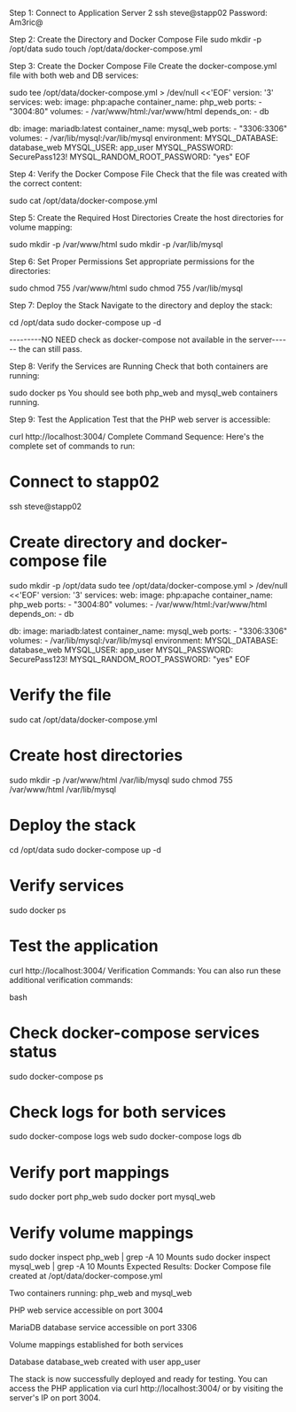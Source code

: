 

Step 1: Connect to Application Server 2
ssh steve@stapp02
Password: Am3ric@

Step 2: Create the Directory and Docker Compose File
sudo mkdir -p /opt/data
sudo touch /opt/data/docker-compose.yml


Step 3: Create the Docker Compose File
Create the docker-compose.yml file with both web and DB services:

sudo tee /opt/data/docker-compose.yml > /dev/null <<'EOF'
version: '3'
services:
  web:
    image: php:apache
    container_name: php_web
    ports:
      - "3004:80"
    volumes:
      - /var/www/html:/var/www/html
    depends_on:
      - db

  db:
    image: mariadb:latest
    container_name: mysql_web
    ports:
      - "3306:3306"
    volumes:
      - /var/lib/mysql:/var/lib/mysql
    environment:
      MYSQL_DATABASE: database_web
      MYSQL_USER: app_user
      MYSQL_PASSWORD: SecurePass123!
      MYSQL_RANDOM_ROOT_PASSWORD: "yes"
EOF


Step 4: Verify the Docker Compose File
Check that the file was created with the correct content:

sudo cat /opt/data/docker-compose.yml


Step 5: Create the Required Host Directories
Create the host directories for volume mapping:

sudo mkdir -p /var/www/html
sudo mkdir -p /var/lib/mysql


Step 6: Set Proper Permissions
Set appropriate permissions for the directories:

sudo chmod 755 /var/www/html
sudo chmod 755 /var/lib/mysql


Step 7: Deploy the Stack
Navigate to the directory and deploy the stack:

cd /opt/data
sudo docker-compose up -d

---------NO NEED check as docker-compose not available in the server------ the can still pass.


Step 8: Verify the Services are Running
Check that both containers are running:

sudo docker ps
You should see both php_web and mysql_web containers running.

Step 9: Test the Application
Test that the PHP web server is accessible:

curl http://localhost:3004/
Complete Command Sequence:
Here's the complete set of commands to run:




# Connect to stapp02
ssh steve@stapp02

# Create directory and docker-compose file
sudo mkdir -p /opt/data
sudo tee /opt/data/docker-compose.yml > /dev/null <<'EOF'
version: '3'
services:
  web:
    image: php:apache
    container_name: php_web
    ports:
      - "3004:80"
    volumes:
      - /var/www/html:/var/www/html
    depends_on:
      - db

  db:
    image: mariadb:latest
    container_name: mysql_web
    ports:
      - "3306:3306"
    volumes:
      - /var/lib/mysql:/var/lib/mysql
    environment:
      MYSQL_DATABASE: database_web
      MYSQL_USER: app_user
      MYSQL_PASSWORD: SecurePass123!
      MYSQL_RANDOM_ROOT_PASSWORD: "yes"
EOF

# Verify the file
sudo cat /opt/data/docker-compose.yml

# Create host directories
sudo mkdir -p /var/www/html /var/lib/mysql
sudo chmod 755 /var/www/html /var/lib/mysql

# Deploy the stack
cd /opt/data
sudo docker-compose up -d

# Verify services
sudo docker ps

# Test the application
curl http://localhost:3004/
Verification Commands:
You can also run these additional verification commands:

bash
# Check docker-compose services status
sudo docker-compose ps

# Check logs for both services
sudo docker-compose logs web
sudo docker-compose logs db

# Verify port mappings
sudo docker port php_web
sudo docker port mysql_web

# Verify volume mappings
sudo docker inspect php_web | grep -A 10 Mounts
sudo docker inspect mysql_web | grep -A 10 Mounts
Expected Results:
Docker Compose file created at /opt/data/docker-compose.yml

Two containers running: php_web and mysql_web

PHP web service accessible on port 3004

MariaDB database service accessible on port 3306

Volume mappings established for both services

Database database_web created with user app_user

The stack is now successfully deployed and ready for testing. You can access the PHP application via curl http://localhost:3004/ or by visiting the server's IP on port 3004.

